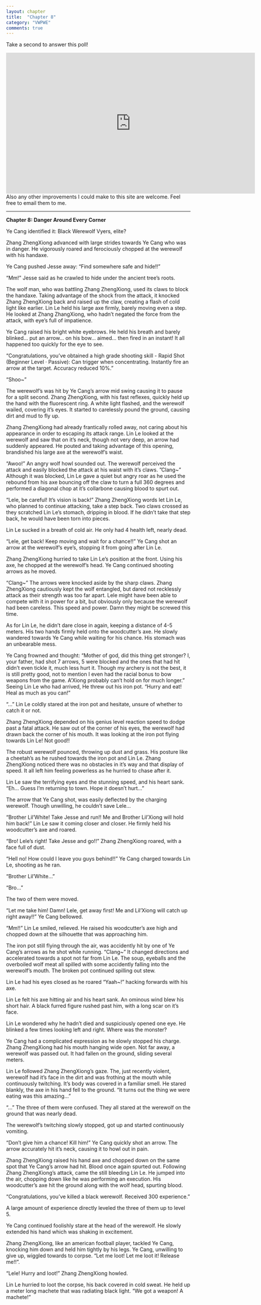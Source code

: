 ```yaml
---
layout: chapter
title:  "Chapter 8"
category: "VWPWE"
comments: true
---
```


Take a second to answer this poll!
<iframe src="https://www.strawpoll.me/embed_1/12968149" style="width:680px;height:384px;border:0;">Loading poll...</iframe>
Also any other improvements I could make to this site are welcome. Feel free to email them to me.

---

**Chapter 8: Danger Around Every Corner**

Ye Cang identified it: Black Werewolf Vyers, elite? 

Zhang ZhengXiong advanced with large strides towards Ye Cang who was in danger. He vigorously roared and ferociously chopped at the werewolf with his handaxe.

Ye Cang pushed Jesse away: “Find somewhere safe and hide!!”

“Mm!” Jesse said as he crawled to hide under the ancient tree’s roots.

The wolf man, who was battling Zhang ZhengXiong, used its claws to block the handaxe. Taking advantage of the shock from the attack, it knocked Zhang ZhengXiong back and raised up the claw, creating a flash of cold light like earlier. Lin Le held his large axe firmly, barely moving even a step. He looked at Zhang ZhangXiong, who hadn’t negated the force from the attack, with eye’s full of impatience.

Ye Cang raised his bright white eyebrows. He held his breath and barely blinked... put an arrow… on his bow… aimed… then fired in an instant! It all happened too quickly for the eye to see.

“Congratulations, you’ve obtained a high grade shooting skill - Rapid Shot (Beginner Level · Passive): Can trigger when concentrating. Instantly fire an arrow at the target. Accuracy reduced 10%.”

“Shoo~”

The werewolf’s was hit by Ye Cang’s arrow mid swing causing it to pause for a split second. Zhang ZhengXiong, with his fast reflexes, quickly held up the hand with the fluorescent ring. A white light flashed, and the werewolf wailed, covering it’s eyes. It started to carelessly pound the ground, causing dirt and mud to fly up.

Zhang ZhengXiong had already frantically rolled away, not caring about his appearance in order to escaping its attack range. Lin Le looked at the werewolf and saw that on it’s neck, though not very deep, an arrow had suddenly appeared. He pouted and taking advantage of this opening, brandished his large axe at the werewolf’s waist. 

“Awoo!” An angry wolf howl sounded out. The werewolf perceived the attack and easily blocked the attack at his waist with it’s claws. ”Clang~” Although it was blocked, Lin Le gave a quiet but angry roar as he used the rebound from his axe bouncing off the claw to turn a full 360 degrees and performed a diagonal chop at it’s collarbone causing blood to spurt out.

“Lele, be careful! It’s vision is back!” Zhang ZhengXiong words let Lin Le, who planned to continue attacking, take a step back. Two claws crossed as they scratched Lin Le’s stomach, dripping in blood. If he didn’t take that step back, he would have been torn into pieces.

Lin Le sucked in a breath of cold air. He only had 4 health left, nearly dead.

“Lele, get back! Keep moving and wait for a chance!!” Ye Cang shot an arrow at the werewolf’s eye’s, stopping it from going after Lin Le.

Zhang ZhengXiong hurried to take Lin Le’s position at the front. Using his axe, he chopped at the werewolf’s head. Ye Cang continued shooting arrows as he moved.

“Clang~” The arrows were knocked aside by the sharp claws. Zhang ZhengXiong cautiously kept the wolf entangled, but dared not recklessly attack as their strength was too far apart. Lele might have been able to compete with it in power for a bit, but obviously only because the werewolf had been careless. This speed and power. Damn they might be screwed this time.

As for Lin Le, he didn’t dare close in again, keeping a distance of 4-5 meters. His two hands firmly held onto the woodcutter’s axe. He slowly wandered towards Ye Cang while waiting for his chance. His stomach was an unbearable mess.

Ye Cang frowned and thought: “Mother of god, did this thing get stronger? I, your father, had shot 7 arrows, 5 were blocked and the ones that had hit didn’t even tickle it, much less hurt it. Though my archery is not the best, it is still pretty good, not to mention I even had the racial bonus to bow weapons from the game. A’Xiong probably can’t hold on for much longer.” Seeing Lin Le who had arrived, He threw out his iron pot. “Hurry and eat! Heal as much as you can!”

“...” Lin Le coldly stared at the iron pot and hesitate, unsure of whether to catch it or not.

Zhang ZhengXiong depended on his genius level reaction speed to dodge past a fatal attack. He saw out of the corner of his eyes, the werewolf had drawn back the corner of his mouth. It was looking at the iron pot flying towards Lin Le! Not good!!

The robust werewolf pounced, throwing up dust and grass. His posture like a cheetah’s as he rushed towards the iron pot and Lin Le. Zhang ZhengXiong noticed there was no obstacles in it’s way and that display of speed. It all left him feeling powerless as he hurried to chase after it.

Lin Le saw the terrifying eyes and the stunning speed, and his heart sank. “Eh… Guess I’m returning to town. Hope it doesn’t hurt...”

The arrow that Ye Cang shot, was easily deflected by the charging werewolf. Though unwilling, he couldn’t save Lele...

“Brother Lil’White! Take Jesse and run!! Me and Brother Lil’Xiong will hold him back!” Lin Le saw it coming closer and closer. He firmly held his woodcutter’s axe and roared.

“Bro! Lele’s right! Take Jesse and go!!” Zhang ZhengXiong roared, with a face full of dust.

“Hell no! How could I leave you guys behind!!” Ye Cang charged towards Lin Le, shooting as he ran.

“Brother Lil’White…”

“Bro…”

The two of them were moved.

“Let me take him! Damn! Lele, get away first! Me and Lil’Xiong will catch up right away!!” Ye Cang bellowed.

“Mm!!” Lin Le smiled, relieved. He raised his woodcutter’s axe high and chopped down at the silhouette that was approaching him.

The iron pot still flying through the air, was accidently hit by one of Ye Cang’s arrows as he shot while running. “Clang~” It changed directions and accelerated towards a spot not far from Lin Le. The soup, eyeballs and the overboiled wolf meat all spilled with some accidently falling into the werewolf’s mouth. The broken pot continued spilling out stew. 

Lin Le had his eyes closed as he roared “Yaah~!” hacking forwards with his axe.

Lin Le felt his axe hitting air and his heart sank. An ominous wind blew his short hair. A black furred figure rushed past him, with a long scar on it’s face.

Lin Le wondered why he hadn’t died and suspiciously opened one eye. He blinked a few times looking left and right. Where was the monster?

Ye Cang had a complicated expression as he slowly stopped his charge. Zhang ZhengXiong had his mouth hanging wide open. Not far away, a werewolf was passed out. It had fallen on the ground, sliding several meters.

Lin Le followed Zhang ZhengXiong’s gaze. The, just recently violent, werewolf had it’s face in the dirt and was frothing at the mouth while continuously twitching. It’s body was covered in a familiar smell. He stared blankly, the axe in his hand fell to the ground. “It turns out the thing we were eating was this amazing...”

“...” The three of them were confused. They all stared at the werewolf on the ground that was nearly dead.

The werewolf’s twitching slowly stopped, got up and started continuously vomiting.

“Don’t give him a chance! Kill him!” Ye Cang quickly shot an arrow. The arrow accurately hit it’s neck, causing it to howl out in pain. 

Zhang ZhengXiong raised his hand axe and chopped down on the same spot that Ye Cang’s arrow had hit. Blood once again spurted out. Following Zhang ZhengXiong’s attack, came the still bleeding Lin Le. He jumped into the air, chopping down like he was performing an execution. His woodcutter’s axe hit the ground along with the wolf head, spurting blood.

“Congratulations, you’ve killed a black werewolf. Received 300 experience.”

A large amount of experience directly leveled the three of them up to level 5.

Ye Cang continued foolishly stare at the head of the werewolf. He slowly extended his hand which was shaking in excitement.

Zhang ZhengXiong, like an american football player, tackled Ye Cang, knocking him down and held him tightly by his legs. Ye Cang, unwilling to give up, wiggled towards to corpse. “Let me loot! Let me loot it! Release me!!”.

“Lele! Hurry and loot!” Zhang ZhengXiong howled.

Lin Le hurried to loot the corpse, his back covered in cold sweat. He held up a meter long machete that was radiating black light. “We got a weapon! A machete!”
